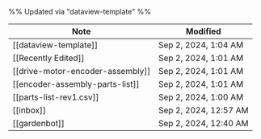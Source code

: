%% Updated via "dataview-template" %% 

| Note                             | Modified              |
| -------------------------------- | --------------------- |
| [[dataview-template]]            | Sep 2, 2024, 1:04 AM  |
| [[Recently Edited]]              | Sep 2, 2024, 1:01 AM  |
| [[drive-motor-encoder-assembly]] | Sep 2, 2024, 1:01 AM  |
| [[encoder-assembly-parts-list]]  | Sep 2, 2024, 1:01 AM  |
| [[parts-list-rev1.csv]]          | Sep 2, 2024, 1:00 AM  |
| [[inbox]]                        | Sep 2, 2024, 12:57 AM |
| [[gardenbot]]                    | Sep 2, 2024, 12:40 AM |
